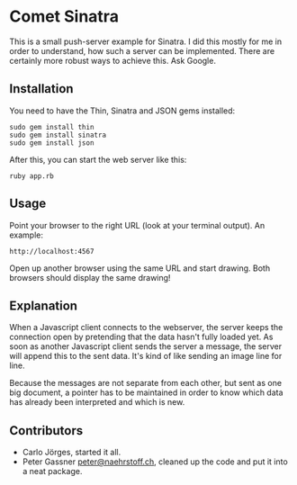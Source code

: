 Comet Sinatra
=======================================

This is a small push-server example for Sinatra. I did this mostly for me in order to understand, how such a server can be implemented. There are certainly more robust ways to achieve this. Ask Google.


Installation
------------

You need to have the Thin, Sinatra and JSON gems installed:

    sudo gem install thin
    sudo gem install sinatra
    sudo gem install json

After this, you can start the web server like this:

    ruby app.rb


Usage
-----

Point your browser to the right URL (look at your terminal output). An example:

    http://localhost:4567

Open up another browser using the same URL and start drawing. Both browsers should display the same drawing!


Explanation
-----------

When a Javascript client connects to the webserver, the server keeps the connection open by pretending that the data hasn't fully loaded yet. As soon as another Javascript client sends the server a message, the server will append this to the sent data. It's kind of like sending an image line for line.

Because the messages are not separate from each other, but sent as one big document, a pointer has to be maintained in order to know which data has already been interpreted and which is new.


Contributors
------------

* Carlo Jörges, started it all.
* Peter Gassner <peter@naehrstoff.ch>, cleaned up the code and put it into a neat package.

